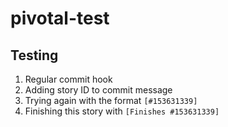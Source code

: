 # pivotal-test

## Testing

1. Regular commit hook
2. Adding story ID to commit message
3. Trying again with the format `[#153631339]`
4. Finishing this story with `[Finishes #153631339]`
